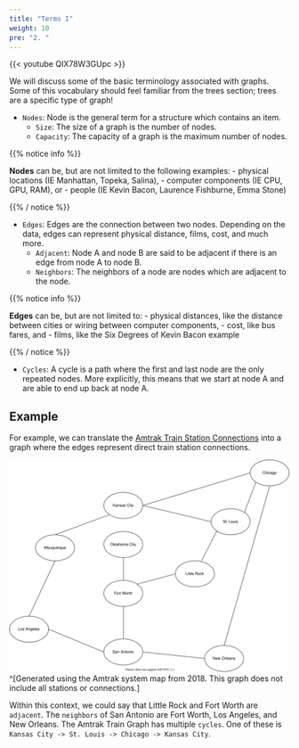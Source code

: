 ```yaml
---
title: "Terms I"
weight: 10
pre: "2. "
---
```

{{< youtube QIX78W3GUpc  >}}


We will discuss some of the basic terminology associated with graphs. Some of this vocabulary should feel familiar from the trees section; trees are a specific type of graph!

- `Nodes`: Node is the general term for a structure which contains an item. 
    - `Size`: The size of a graph is the number of nodes.
    - `Capacity`: The capacity of a graph is the maximum number of nodes. 

{{% notice info %}}

**Nodes** can be, but are not limited to the following examples:
    - physical locations (IE Manhattan, Topeka, Salina),
    - computer components (IE CPU, GPU, RAM), or 
    - people (IE Kevin Bacon, Laurence Fishburne, Emma Stone)
    
{{% / notice %}}




- `Edges`: Edges are the connection between two nodes. Depending on the data, edges can represent physical distance, films, cost, and much more. 
    - `Adjacent`: Node A and node B are said to be adjacent if there is an edge from node A to node B. 
    - `Neighbors`: The neighbors of a node are nodes which are adjacent to the node. 
    
{{% notice info %}}

**Edges** can be, but are not limited to:
    - physical distances, like the distance between cities or wiring between computer components,
    - cost, like bus fares, and 
    - films, like the Six Degrees of Kevin Bacon example
    
{{% / notice %}}
    
    
- `Cycles`: A cycle is a path where the first and last node are the only repeated nodes. More explicitly, this means that we start at node A and are able to end up back at node A.
    

Example
---

For example, we can translate the [Amtrak Train Station Connections](https://www.amtrak.com/content/dam/projects/dotcom/english/public/documents/Maps/Amtrak-System-Map-1018.pdf) into a graph where the edges represent direct train station connections. 

![Amtrak Train Graph](images/6/amtrak.svg)^[Generated using the Amtrak system map from 2018. This graph does not include all stations or connections.]

Within this context, we could say that Little Rock and Fort Worth are `adjacent`. The `neighbors` of San Antonio are Fort Worth, Los Angeles, and New Orleans. The Amtrak Train Graph has multiple `cycles`. One of these is `Kansas City -> St. Louis -> Chicago -> Kansas City`. 


